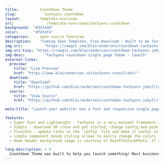 ```yaml
---
title:			Countdown Theme
slug:			  tachyons-countdown
layout:			template-overview
src:			   /template-overviews/tachyons-countdown
background:  "#357edd"
color:       "#f4f4f4"
categories:		open-source featured
description:	"Coming Soon Template, Free Download - Built to be fast and responsive"
img-src:		  "https://rawgit.com/blairanderson/countdown-tachyons-jekyll/master/screenshot.png"
img-src-tiny: "https://rawgit.com/blairanderson/countdown-tachyons-jekyll/master/screenshot-tiny.png"
img-desc:		  "Tachyons countdown single page theme - launch"
external-links:
  preview:
    title: "Live Preview"
    href: "https://www.blairanderson.co/tachyons-consultant/"
  download:
    title: "Download"
    href: "https://github.com/blairanderson/countdown-tachyons-jekyll/archive/master.zip"
  source:
    title: "View Source"
    href: "https://github.com/blairanderson/countdown-tachyons-jekyll/"

meta-title: "Launch your website! Use a fast and responsive single page launcher with a built-in countdown timer. You can customize the title and timer and background image very easily. Using and of the <a href='http://tachyons.io/docs/themes/skins/'>tachyons skins</a>. Built using tachyons - Countdown Launcher was built to display your consulting company marketing services, a few images(one for each service provided), and a contact section for phone/email. All linked in a single page."

features:
  - Super Fast and Lightweight - Tachyons is a very minimal framework and features atomic design.
  - Simple - download OR clone and get started, change config and push to launch your own consulting landing page.
  - Flexible - update links in the `config` file and make it useful in 5-minutes.
  - simple component based styling allows to easily change the colors for each panel and header gradient.
  - Home Header background image is courtesy of DeathToStockPhoto. If you keep it, you must attribute them.

long-description: > #
  Countdown Theme was built to help you launch something! Most businesses and websites benefit from building a little bit of suspense before launching publicly. Its part of human dynamics that most people think something is cooler if they are forced to wait for it! This theme will help you out! Basically download it and update the date, title, change the background, change the links in the footer, and make the email list go to your campaign.
---
```

